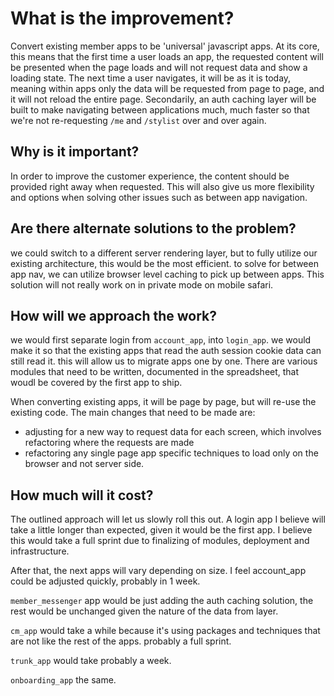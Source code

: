 # What is the improvement?
Convert existing member apps to be 'universal' javascript apps. At its core, this means that the first time a user loads an app, the requested content will be presented when the page loads and will not request data and show a loading state. The next time a user navigates, it will be as it is today, meaning within apps only the data will be requested from page to page, and it will not reload the entire page. Secondarily, an auth caching layer will be built to make navigating between applications much, much faster so that we're not re-requesting `/me` and `/stylist` over and over again.

## Why is it important?
In order to improve the customer experience, the content should be provided right away when requested. This will also give us more flexibility and options when solving other issues such as between app navigation.

## Are there alternate solutions to the problem?
we could switch to a different server rendering layer, but to fully utilize our existing architecture, this would be the most efficient. to solve for between app nav, we can utilize browser level caching to pick up between apps. This solution will not really work on in private mode on mobile safari.

## How will we approach the work?
we would first separate login from `account_app`, into `login_app`. we would make it so that the existing apps that read the auth session cookie data can still read it. this will allow us to migrate apps one by one. There are various modules that need to be written, documented in the spreadsheet, that woudl be covered by the first app to ship.

When converting existing apps, it will be page by page, but will re-use the existing code. The main changes that need to be made are:

- adjusting for a new way to request data for each screen, which involves refactoring where the requests are made
- refactoring any single page app specific techniques to load only on the browser and not server side.


## How much will it cost?
The outlined approach will let us slowly roll this out. A login app I believe will take a little longer than expected, given it would be the first app. I believe this would take a full sprint due to finalizing of modules, deployment and infrastructure.

After that, the next apps will vary depending on size. I feel account_app could be adjusted quickly, probably in 1 week.

`member_messenger` app would be just adding the auth caching solution, the rest would be unchanged given the nature of the data from layer.

`cm_app` would take a while because it's using packages and techniques that are not like the rest of the apps. probably a full sprint.

`trunk_app` would take probably a week.

`onboarding_app` the same.
